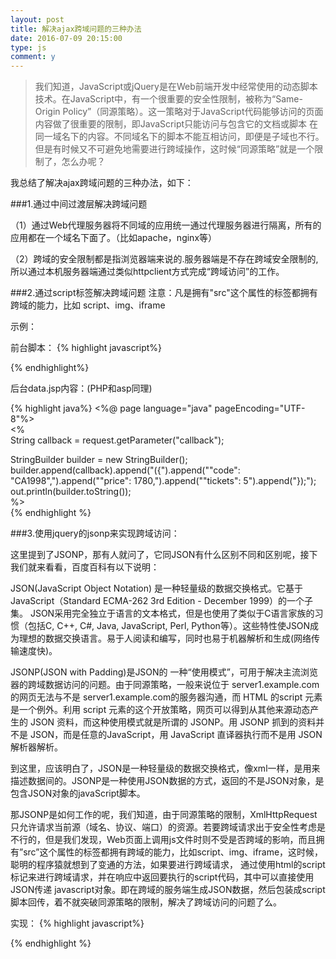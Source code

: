 ```yaml
---
layout: post
title: 解决ajax跨域问题的三种办法
date: 2016-07-09 20:15:00
type: js
comment: y
---
```


>
>我们知道，JavaScript或jQuery是在Web前端开发中经常使用的动态脚本技术。在JavaScript中，有一个很重要的安全性限制，被称为“Same- Origin Policy”（同源策略）。这一策略对于JavaScript代码能够访问的页面内容做了很重要的限制，即JavaScript只能访问与包含它的文档或脚本 在同一域名下的内容。不同域名下的脚本不能互相访问，即便是子域也不行。但是有时候又不可避免地需要进行跨域操作，这时候“同源策略”就是一个限制了，怎么办呢？

我总结了解决ajax跨域问题的三种办法，如下：

###1.通过中间过渡层解决跨域问题
 
（1）通过Web代理服务器将不同域的应用统一通过代理服务器进行隔离，所有的应用都在一个域名下面了。（比如apache，nginx等）
 
 
（2）跨域的安全限制都是指浏览器端来说的.服务器端是不存在跨域安全限制的,所以通过本机服务器端通过类似httpclient方式完成“跨域访问”的工作。
 
 
###2.通过script标签解决跨域问题
注意：凡是拥有"src"这个属性的标签都拥有跨域的能力，比如
	script、img、iframe

示例：

前台脚本：
{% highlight javascript%}
<script type="text/javascript">  
    var flightHandler = function(data){  
        alert('你查询的航班结果是：票价 ' + data.price + ' 元，' + '余票 ' + data.tickets + ' 张。');  
    };  
      
    var url = "http://abc.com:8080/AjaxCrossDomain/data/data.jsp?code=CA1998&callback=flightHandler";  
     
    var script = document.createElement('script');  
    script.setAttribute('src', url);  
      
    document.getElementsByTagName('head')[0].appendChild(script);   
</script>  
{% endhighlight%}
 
后台data.jsp内容：(PHP和asp同理)
 
{% highlight java%}
<%@ page language="java" pageEncoding="UTF-8"%>  
<%  
String callback = request.getParameter("callback");  
  
StringBuilder builder = new StringBuilder();  
builder.append(callback).append("({").append("\"code\": \"CA1998\",").append("\"price\": 1780,").append("\"tickets\": 5").append("});");  
    out.println(builder.toString());  
%>  
{% endhighlight %}
 
###3.使用jquery的jsonp来实现跨域访问：

这里提到了JSONP，那有人就问了，它同JSON有什么区别不同和区别呢，接下我们就来看看，百度百科有以下说明：

JSON(JavaScript Object Notation) 是一种轻量级的数据交换格式。它基于JavaScript（Standard ECMA-262 3rd Edition - December 1999）的一个子集。 JSON采用完全独立于语言的文本格式，但是也使用了类似于C语言家族的习惯（包括C, C++, C#, Java, JavaScript, Perl, Python等）。这些特性使JSON成为理想的数据交换语言。易于人阅读和编写，同时也易于机器解析和生成(网络传输速度快)。

JSONP(JSON with Padding)是JSON的 一种“使用模式”，可用于解决主流浏览器的跨域数据访问的问题。由于同源策略，一般来说位于 server1.example.com 的网页无法与不是 server1.example.com的服务器沟通，而 HTML 的script 元素是一个例外。利用 script 元素的这个开放策略，网页可以得到从其他来源动态产生的 JSON 资料，而这种使用模式就是所谓的 JSONP。用 JSONP 抓到的资料并不是 JSON，而是任意的JavaScript，用 JavaScript 直译器执行而不是用 JSON 解析器解析。

到这里，应该明白了，JSON是一种轻量级的数据交换格式，像xml一样，是用来描述数据间的。JSONP是一种使用JSON数据的方式，返回的不是JSON对象，是包含JSON对象的javaScript脚本。

那JSONP是如何工作的呢，我们知道，由于同源策略的限制，XmlHttpRequest只允许请求当前源（域名、协议、端口）的资源。若要跨域请求出于安全性考虑是不行的，但是我们发现，Web页面上调用js文件时则不受是否跨域的影响，而且拥有”src”这个属性的标签都拥有跨域的能力，比如script、img、iframe，这时候，聪明的程序猿就想到了变通的方法，如果要进行跨域请求， 通过使用html的script标记来进行跨域请求，并在响应中返回要执行的script代码，其中可以直接使用JSON传递 javascript对象。即在跨域的服务端生成JSON数据，然后包装成script脚本回传，着不就突破同源策略的限制，解决了跨域访问的问题了么。

实现：
{% highlight javascript%}
<script type="text/javascript">  
     $(function(){  
        $.ajax({  
             type: "get",  
             async: false,  
             url: "http://abc.com:8080/AjaxCrossDomain/jsonp/data.jsp",  
             dataType: "jsonp",  
             jsonp: "callback",  
             jsonpCallback:"flightHandler",  
             success: function(json){  
                 alert('您查询到航班信息：票价： ' + json.price + ' 元，余票： ' + json.tickets + ' 张。');  
             },  
             error: function(){  
                 alert('fail');  
             }  
         });  
     });  
       
     </script>  
{% endhighlight %}
 
 